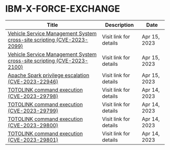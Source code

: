 

# IBM-X-FORCE-EXCHANGE

 |Title|Description|Date|
 |---|---|---|
 |[Vehicle Service Management System cross-site scripting (CVE-2023-2099)](https://exchange.xforce.ibmcloud.com/activity/list?filter=Vulnerabilities)|Visit link for details|Apr 15, 2023|
 |[Vehicle Service Management System cross-site scripting (CVE-2023-2100)](https://exchange.xforce.ibmcloud.com/activity/list?filter=Vulnerabilities)|Visit link for details|Apr 15, 2023|
 |[Apache Spark privilege escalation (CVE-2023-22946)](https://exchange.xforce.ibmcloud.com/activity/list?filter=Vulnerabilities)|Visit link for details|Apr 15, 2023|
 |[TOTOLINK command execution (CVE-2023-29798)](https://exchange.xforce.ibmcloud.com/activity/list?filter=Vulnerabilities)|Visit link for details|Apr 14, 2023|
 |[TOTOLINK command execution (CVE-2023-29799)](https://exchange.xforce.ibmcloud.com/activity/list?filter=Vulnerabilities)|Visit link for details|Apr 14, 2023|
 |[TOTOLINK command execution (CVE-2023-29800)](https://exchange.xforce.ibmcloud.com/activity/list?filter=Vulnerabilities)|Visit link for details|Apr 14, 2023|
 |[TOTOLINK command execution (CVE-2023-29801)](https://exchange.xforce.ibmcloud.com/activity/list?filter=Vulnerabilities)|Visit link for details|Apr 14, 2023|
 